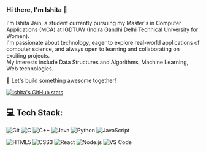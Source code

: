 ### Hi there, I'm Ishita 👋

I'm Ishita Jain, a student currently pursuing my Master's in Computer Applications (MCA) at IGDTUW (Indira Gandhi Delhi Technical University for Women).  
I'm passionate about technology, eager to explore real-world applications of computer science, and always open to learning and collaborating on exciting projects.  
My interests include Data Structures and Algorithms, Machine Learning, Web technologies.

🚀 Let's build something awesome together!

[![Ishita's GitHub stats](https://github-readme-stats.vercel.app/api?username=ishitajain0512)](https://github.com/anuraghazra/github-readme-stats)

## 💻 Tech Stack:
![Git](https://img.shields.io/badge/Git-F05032?style=for-the-badge&logo=git&logoColor=white)
![C](https://img.shields.io/badge/C-00599C?style=for-the-badge&logo=c&logoColor=white)
![C++](https://img.shields.io/badge/C++-00599C?style=for-the-badge&logo=c%2B%2B&logoColor=white)
![Java](https://img.shields.io/badge/Java-007396?style=for-the-badge&logo=java&logoColor=white)
![Python](https://img.shields.io/badge/Python-3776AB?style=for-the-badge&logo=python&logoColor=white)
![JavaScript](https://img.shields.io/badge/JavaScript-F7DF1E?style=for-the-badge&logo=javascript&logoColor=black)

![HTML5](https://img.shields.io/badge/HTML5-E34F26?style=for-the-badge&logo=html5&logoColor=white)
![CSS3](https://img.shields.io/badge/CSS3-1572B6?style=for-the-badge&logo=css3&logoColor=white)
![React](https://img.shields.io/badge/React-20232A?style=for-the-badge&logo=react&logoColor=61DAFB)
![Node.js](https://img.shields.io/badge/Node.js-339933?style=for-the-badge&logo=nodedotjs&logoColor=white)
![VS Code](https://img.shields.io/badge/VSCode-007ACC?style=for-the-badge&logo=visual-studio-code&logoColor=white)

